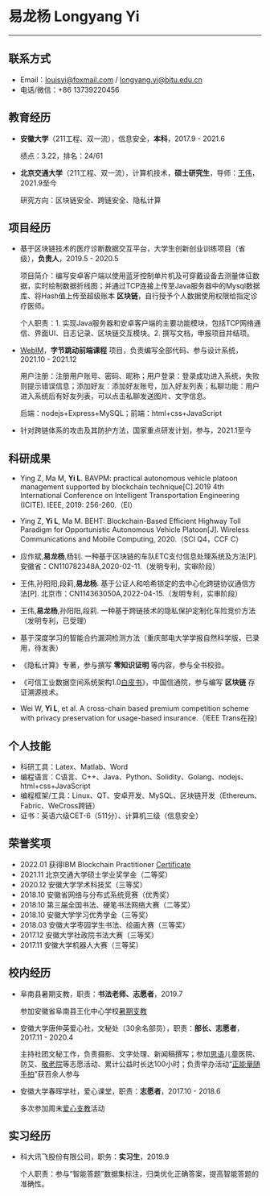 # 易龙杨 Longyang Yi

---

## 联系方式

- Email：louisyi@foxmail.com / longyang.yi@bjtu.edu.cn
- 电话/微信：+86 13739220456

## 教育经历

- __安徽大学__（211工程、双一流），信息安全，__本科__，2017.9 - 2021.6

  绩点：3.22，排名：24/61

- __北京交通大学__（211工程、双一流），计算机技术，__硕士研究生__，导师：[王伟](http://infosec.bjtu.edu.cn/wangwei/)，2021.9至今

  研究方向：区块链安全、跨链安全、隐私计算

## 项目经历

- 基于区块链技术的医疗诊断数据交互平台，大学生创新创业训练项目（省级），__负责人__，2019.5 - 2020.5

  项目简介：编写安卓客户端以使用蓝牙控制单片机及可穿戴设备去测量体征数据，实时绘制数据折线图；并通过TCP连接上传至Java服务器中的Mysql数据库、将Hash值上传至超级账本 __区块链__，自行授予个人数据使用权限给指定诊疗医师。

  个人职责：1. 实现Java服务器和安卓客户端的主要功能模块，包括TCP网络通信、界面UI、日志记录、区块链交互模块。2. 撰写文档，申报项目并结项。

- [WebIM](https://github.com/longyangyi/WebIM)，__字节跳动前端课程__ 项目，负责编写全部代码、参与设计系统，2021.10 - 2021.12

  用户注册：注册用户账号、密码、昵称；用户登录：登录成功进入系统，失败则提示错误信息；添加好友：添加好友账号，加入好友列表；私聊功能：用户进入系统后有好友列表，可以点击私聊发送图片、文字信息。
  
  后端：nodejs+Express+MySQL；前端：html+css+JavaScript

- 针对跨链体系的攻击及其防护方法，国家重点研发计划，参与，2021.1至今


## 科研成果

- Ying Z, Ma M, __Yi L__. BAVPM: practical autonomous vehicle platoon management supported by blockchain technique[C].2019 4th International Conference on Intelligent Transportation Engineering (ICITE). IEEE, 2019: 256-260.（EI）

- Ying Z, __Yi L__, Ma M. BEHT: Blockchain-Based Efficient Highway Toll Paradigm for Opportunistic Autonomous Vehicle Platoon[J]. Wireless Communications and Mobile Computing, 2020.（SCI Q4，CCF C）

- 应作斌,__易龙杨__,杨钊. 一种基于区块链的车队ETC支付信息处理系统及方法[P]. 安徽省：CN110782348A,2020-02-11.（发明专利，实审阶段）

- 王伟,孙阳阳,段莉,__易龙杨__. 基于公证人和哈希锁定的去中心化跨链协议通信方法[P]. 北京市：CN114363050A,2022-04-15.（发明专利，实审阶段）

- 王伟,__易龙杨__,孙阳阳,段莉. 一种基于跨链技术的隐私保护定制化车险竞价方法（发明专利，已受理）

- 基于深度学习的智能合约漏洞检测方法（重庆邮电大学学报自然科学版，已录用，待发表）

- 《隐私计算》专著，参与撰写 __零知识证明__ 等内容，参与全书校验。

- 《可信工业数据空间系统架构1.0[白皮书](http://www.caict.ac.cn/kxyj/qwfb/ztbg/202201/P020220125561909082218.pdf)》，中国信通院，参与编写 __区块链__ 存证溯源技术。

- Wei W, __Yi L__, et al. A cross-chain based premium competition scheme with privacy preservation for usage-based insurance.（IEEE Trans在投）


## 个人技能

- 科研工具：Latex、Matlab、Word
- 编程语言：C语言、C++、Java、Python、Solidity、Golang、nodejs、html+css+JavaScript
- 编程框架/工具：Linux、QT、安卓开发、MySQL、区块链开发（Ethereum、Fabric、WeCross跨链）
- 证书：英语六级CET-6（511分）、计算机三级（信息安全）

## 荣誉奖项

- 2022.01 获得IBM Blockchain Practitioner [Certificate](https://www.credly.com/badges/04cc780a-883c-4e5b-a78d-ff0a9c074c2c/print)
- 2021.11 北京交通大学硕士学业奖学金（二等奖）
- 2020.12 安徽大学学术科技奖（三等奖）
- 2018.10 安徽省网络与分布式系统竞赛（优秀奖）
- 2018.10 第三届全国书法、硬笔书法网络大赛（二等奖）
- 2018.10 安徽大学学习优秀学金（三等奖）
- 2018.03 安徽大学枣园学生书法、绘画大赛（三等奖）
- 2017.12 安徽大学社政院书法大赛（三等奖）
- 2017.11 安徽大学机器人大赛（三等奖）

## 校内经历

- 阜南县暑期支教，职责：__书法老师、志愿者__，2019.7

  参加安徽省阜南县王化中心学校[暑期支教](https://mp.weixin.qq.com/s/bjRsgUkEp_9LkWBuDaWTPg)

- 安徽大学唐仲英爱心社，文秘处（30余名部员），职责：__部长、志愿者__，2017.11 - 2020.4

  主持社团文秘工作，负责摄影、文字处理、新闻稿撰写；参加[思语](https://mp.weixin.qq.com/s/YDQYDllXB0Ym2EurpSugbw)儿童医院、防艾、[敬老院](https://mp.weixin.qq.com/s/2Qg7dWrls6_LtkTHRALhZQ)等志愿活动、累计公益时长达100小时；负责举办活动“[正能量随手拍](https://mp.weixin.qq.com/s/uYTVEgMfEKEB2qfmNVYPPQ)”获百余人参与

- 安徽大学春晖学社，爱心课堂，职责：__志愿者__，2017.10 - 2018.6

  多次参加周末[爱心支教](https://mp.weixin.qq.com/s/LMNa-lutbY_ltHJeH7nyJg)活动

## 实习经历

- 科大讯飞股份有限公司，职务：__实习生__，2019.9

  个人职责：参与“智能答题”数据集标注，归类优化正确答案，提高智能答题的准确性。


